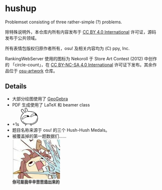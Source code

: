 # hushup
Problemset consisting of three rather-simple (?) problems.

除特殊说明外，本仓库内所有内容发布于 [CC BY 4.0 International](https://creativecommons.org/licenses/by/4.0/) 许可证，源码发布于公共领域。

所有表情包版权归原作者所有，osu! 及相关内容均为 (C) ppy, Inc.

RankingWebServer 使用的图标为 Nekoroll 于 Store Art Contest (2012) 中创作的 「circle-count」，在 [CC BY-NC-SA 4.0 International](http://creativecommons.org/licenses/by-nc-sa/4.0/) 许可证下发布。其余作品位于 [osu-artwork](https://github.com/ppy/osu-artwork) 仓库。

## Details

* 大部分绘图使用了 [GeoGebra](http://www.geogebra.org)
* PDF 生成使用了 LaTeX 和 beamer class
* +1s ![?](_solution/zz.jpg)
* 题目名称来源于 osu! 的三个 Hush-Hush Medals。
* 被覆盖掉的第一题数据们……  
![?](data.jpg)
